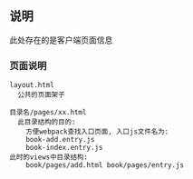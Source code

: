 ## 说明
  此处存在的是客户端页面信息
### 页面说明

    layout.html
      公共的页面架子

    目录名/pages/xx.html
      此目录结构的目的:
        方便webpack查找入口页面, 入口js文件名为:
        book-add.entry.js
        book-index.entry.js
    此时的views中目录结构:
        book/pages/add.html book/pages/entry.js
